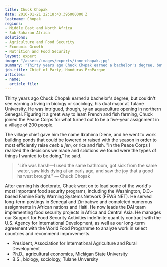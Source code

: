 ```yaml
---
title: Chuck Chopak
date: 2016-01-21 22:18:43.395000000 Z
lastname: Chopak
regions:
- Middle East and North Africa
- Sub-Saharan Africa
solutions:
- Agriculture and Food Security
- Economic Growth
- Nutrition and Food Security
layout: expert
image: "/assets/images/experts/innerchopak.jpg"
summary: "Thirty years ago Chuck Chopak earned a bachelor's degree, but couldn't see earning a living in biology or sociology, his dual major at Tulane University. He was intrigued, though, by an aquaculture opening in northern Senegal."
job-title: Chief of Party, Honduras ProParque
articles:
- name:
  article_file:
---
```

Thirty years ago Chuck Chopak earned a bachelor's degree, but couldn't see earning a living in biology or sociology, his dual major at Tulane University. He was intrigued, though, by an aquaculture opening in northern Senegal. Figuring it a great way to learn French and fish farming, Chuck joined the Peace Corps for what turned out to be a five-year assignment in a village of 200 people.

The village chief gave him the name Ibrahima Diene, and he went to work building ponds that could be lowered or raised with the season in order to most efficiently raise _ceeb u jen_, or rice and fish. "In the Peace Corps I realized the decisions we made and solutions we found were the types of things I wanted to be doing," he said.

> "Life was harsh—I used the same bathroom, got sick from the same water, saw kids dying at an early age, and saw the joy that a good harvest brought." — Chuck Chopak

After earning his doctorate, Chuck went on to lead some of the world's most important food security programs, including the Washington, D.C.-based Famine Early Warning Systems Network (FEWS NET). He served long-term postings in Senegal and Zimbabwe and completed numerous assignments in African nations and Haiti. He now leads the DAI team implementing food security projects in Africa and Central Asia. He manages our Support for Food Security Activities indefinite quantity contract with the U.S. Agency for International Development, as well as our long-term agreement with the World Food Programme to analyze work in select countries and recommend improvements.

* President, Association for International Agriculture and Rural Development
* Ph.D., agricultural economics, Michigan State University
* B.S., biology, sociology, Tulane University
